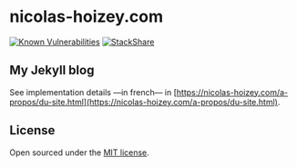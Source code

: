# nicolas-hoizey.com

[![Known Vulnerabilities](https://snyk.io/test/github/nhoizey/nicolas-hoizey.com/badge.svg)](https://snyk.io/test/github/nhoizey/nicolas-hoizey.com)
[![StackShare](https://img.shields.io/badge/tech-stack-0690fa.svg?style=flat)](https://stackshare.io/nhoizey/nicolas-hoizey-com)

## My Jekyll blog

See implementation details —in french— in [https://nicolas-hoizey.com/a-propos/du-site.html](https://nicolas-hoizey.com/a-propos/du-site.html).

## License

Open sourced under the [MIT license](LICENSE.md).
